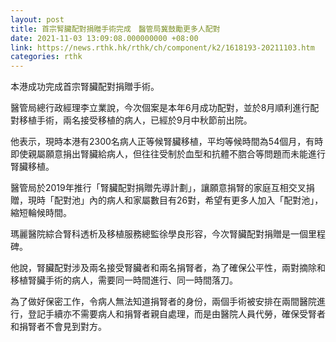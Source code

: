```yaml
---
layout: post
title: 首宗腎臟配對捐贈手術完成　醫管局冀鼓勵更多人配對
date: 2021-11-03 13:09:08.000000000 +08:00
link: https://news.rthk.hk/rthk/ch/component/k2/1618193-20211103.htm
categories: rthk
---
```


本港成功完成首宗腎臟配對捐贈手術。

醫管局總行政經理李立業說，今次個案是本年6月成功配對，並於8月順利進行配對移植手術，兩名接受移植的病人，已經於9月中秋節前出院。

他表示，現時本港有2300名病人正等候腎臟移植，平均等候時間為54個月，有時即使親屬願意捐出腎臟給病人，但往往受制於血型和抗體不脗合等問題而未能進行腎臟移植。

醫管局於2019年推行「腎臟配對捐贈先導計劃」，讓願意捐腎的家庭互相交叉捐贈，現時「配對池」內的病人和家屬數目有26對，希望有更多人加入「配對池」，縮短輪候時間。

瑪麗醫院綜合腎科透析及移植服務總監徐學良形容，今次腎臟配對捐贈是一個里程碑。

他說，腎臟配對涉及兩名接受腎臟者和兩名捐腎者，為了確保公平性，兩對摘除和移植腎臟手術的病人，需要同一時間進行、同一時間落刀。

為了做好保密工作，令病人無法知道捐腎者的身份，兩個手術被安排在兩間醫院進行，登記手續亦不需要病人和捐腎者親自處理，而是由醫院人員代勞，確保受腎者和捐腎者不會見到對方。
